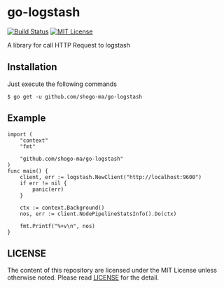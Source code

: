 # go-logstash
[![Build Status](https://travis-ci.org/shogo-ma/go-logstash.svg?branch=master)](https://travis-ci.org/shogo-ma/go-logstash)
[![MIT License](http://img.shields.io/badge/license-MIT-blue.svg?style=flat)](license)

A library for call HTTP Request to logstash

## Installation
Just execute the following commands

```
$ go get -u github.com/shogo-ma/go-logstash
```

## Example

```
import (
    "context"
    "fmt"

    "github.com/shogo-ma/go-logstash"
)                                                                                                                                                                                                                  
func main() {
    client, err := logstash.NewClient("http://localhost:9600")
    if err != nil { 
        panic(err) 
    }             

    ctx := context.Background()
    nos, err := client.NodePipelineStatsInfo().Do(ctx) 

    fmt.Printf("%+v\n", nos)
}                                 
```

## LICENSE
The content of this repository are licensed under the MIT License unless otherwise noted. Please read [LICENSE][license] for the detail.

[license]: LICENSE.txt

